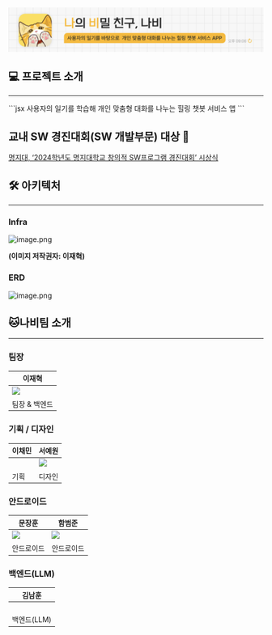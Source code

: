 <img src="https://github.com/MJU-SW-Contest-2024/.github/blob/a88a1c5c9183bde37b72815e28b3371103084c12/profile/langdingface.png">

## **💻 프로젝트 소개**

---

<aside>
```jsx
사용자의 일기를 학습해 개인 맞춤형 대화를 나누는 힐링 챗봇 서비스 앱
```

</aside>

## 교내 SW 경진대회(SW 개발부문) 대상 🥇

[명지대, ‘2024학년도 명지대학교 창의적 SW프로그램 경진대회’ 시상식](https://news.unn.net/news/articleView.html?idxno=569851)

## **🛠️ 아키텍처**

---

### Infra

![image.png](https://prod-files-secure.s3.us-west-2.amazonaws.com/d585b519-8573-4b79-a92a-7a04a0718b84/72613123-4019-4a09-8ec0-2a1c1a1cbf84/image.png)

**(이미지 저작권자: 이재혁)**

### ERD

![image.png](https://prod-files-secure.s3.us-west-2.amazonaws.com/d585b519-8573-4b79-a92a-7a04a0718b84/2dc83122-1b9a-4450-8654-7ac01ca2a839/image.png)

## 🐱나비팀 소개

---

### 팀장

| 이재혁 |
| --- |
| <img width=100 src="https://avatars.githubusercontent.com/u/67510260?v=4"/> |
| 팀장 & 백엔드 |

### 기획 / 디자인

| 이채민 | 서예원 |
| --- | --- |
| <img width=100 src=""/> | <img width=100 src="https://github.com/user-attachments/assets/bd5bfe1f-2d14-4dae-8e94-f462c00ca0ac"/> |
| 기획 | 디자인 |

### 안드로이드

| 문장훈 | 함범준 |
| --- | --- |
| <img width=100 src="https://avatars.githubusercontent.com/u/105299421?v=4"/> | <img width=100 src="https://avatars.githubusercontent.com/u/37996727?v=4"/> |
| 안드로이드 | 안드로이드 |

### 백엔드(LLM)

| 김남훈 |
| --- |
| <img width=100 src=""/> |
| 백엔드(LLM) |
